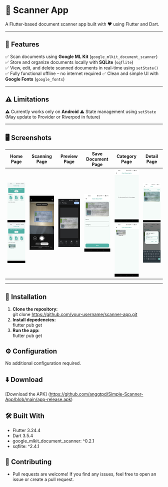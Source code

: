 # 📄 Scanner App  
A Flutter-based document scanner app built with ❤️ using Flutter and Dart.  

---

## 🚀 Features  
✅ Scan documents using **Google ML Kit** (`google_mlkit_document_scanner`)  
✅ Store and organize documents locally with **SQLite** (`sqflite`)  
✅ View, edit, and delete scanned documents in real-time using `setState()`  
✅ Fully functional offline – no internet required 
✅ Clean and simple UI with **Google Fonts** (`google_fonts`)  
 
---

## ⚠️ Limitations  
⚠️ Currently works only on **Android** 
⚠️ State management using `setState` (May update to Provider or Riverpod in future)  

---

## 🖥️ Screenshots  
| Home Page | Scanning Page | Preview Page | Save Document Page | Category Page | Detail Page |  
|-----------|---------------|--------------|--------------------|---------------|-------------|
| <div align="center"><img src="screenshots/home_page.jpeg" width="150"><br><img src="screenshots/home_page(2).jpeg" width="150"></div> | <div align="center"><img src="screenshots/scanning_document.jpeg" width="150"></div> | <div align="center"><img src="screenshots/preview_document.jpeg" width="150"></div> | <div align="center"><img src="screenshots/save_document_page.jpeg" width="150"></div> | <div align="center"><img src="screenshots/empty_category.jpeg" width="150"><br><img src="screenshots/card_category.jpeg" width="150"></div> | <div align="center"><img src="screenshots/detail_page.jpeg" width="150"><br><img src="screenshots/edit_document_dialog.jpeg" width="150"></div> |


---

## 📲 Installation  
1. **Clone the repository:**  
git clone https://github.com/your-username/scanner-app.git
2. **Install depedencies:**  
flutter pub get
2. **Run the app:**  
flutter pub get

## ⚙️ Configuration 
No additional configuration required.

## ⬇️ Download
[Download the APK]
(https://github.com/anggtpd/Simple-Scanner-App/blob/main/app-release.apk)

## 🛠️ Built With
- Flutter 3.24.4
- Dart 3.5.4
- google_mlkit_document_scanner: ^0.2.1
- sqflite: ^2.4.1

## 🌟 Contributing
- Pull requests are welcome! If you find any issues, feel free to open an issue or create a pull request.